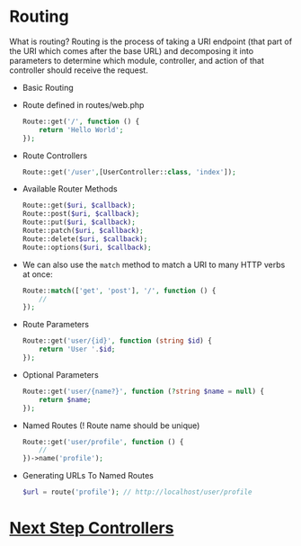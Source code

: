 # Routing

What is routing? Routing is the process of taking a URI endpoint (that part of the URI which comes after the base URL) and decomposing it into parameters to determine which module, controller, and action of that controller should receive the request.

- Basic Routing
- Route defined in routes/web.php

  ```php
  Route::get('/', function () {
      return 'Hello World';
  });
  ```

- Route Controllers

  ```php
  Route::get('/user',[UserController::class, 'index']);
  ```

- Available Router Methods

  ```php
  Route::get($uri, $callback);
  Route::post($uri, $callback);
  Route::put($uri, $callback);
  Route::patch($uri, $callback);
  Route::delete($uri, $callback);
  Route::options($uri, $callback);
  ```

- We can also use the `match` method to match a URI to many HTTP verbs at once:

  ```php
  Route::match(['get', 'post'], '/', function () {
      //
  });
  ```

- Route Parameters

  ```php
  Route::get('user/{id}', function (string $id) {
      return 'User '.$id;
  });
  ```

- Optional Parameters
  ```php
  Route::get('user/{name?}', function (?string $name = null) {
      return $name;
  });
  ```
- Named Routes (! Route name should be unique)
  ```php
  Route::get('user/profile', function () {
      //
  })->name('profile');
  ```
- Generating URLs To Named Routes

  ```php
  $url = route('profile'); // http://localhost/user/profile
  ```

# [Next Step Controllers](controllers.md)
